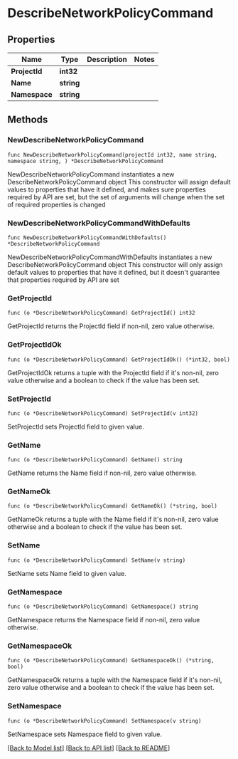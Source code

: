 # DescribeNetworkPolicyCommand

## Properties

Name | Type | Description | Notes
------------ | ------------- | ------------- | -------------
**ProjectId** | **int32** |  | 
**Name** | **string** |  | 
**Namespace** | **string** |  | 

## Methods

### NewDescribeNetworkPolicyCommand

`func NewDescribeNetworkPolicyCommand(projectId int32, name string, namespace string, ) *DescribeNetworkPolicyCommand`

NewDescribeNetworkPolicyCommand instantiates a new DescribeNetworkPolicyCommand object
This constructor will assign default values to properties that have it defined,
and makes sure properties required by API are set, but the set of arguments
will change when the set of required properties is changed

### NewDescribeNetworkPolicyCommandWithDefaults

`func NewDescribeNetworkPolicyCommandWithDefaults() *DescribeNetworkPolicyCommand`

NewDescribeNetworkPolicyCommandWithDefaults instantiates a new DescribeNetworkPolicyCommand object
This constructor will only assign default values to properties that have it defined,
but it doesn't guarantee that properties required by API are set

### GetProjectId

`func (o *DescribeNetworkPolicyCommand) GetProjectId() int32`

GetProjectId returns the ProjectId field if non-nil, zero value otherwise.

### GetProjectIdOk

`func (o *DescribeNetworkPolicyCommand) GetProjectIdOk() (*int32, bool)`

GetProjectIdOk returns a tuple with the ProjectId field if it's non-nil, zero value otherwise
and a boolean to check if the value has been set.

### SetProjectId

`func (o *DescribeNetworkPolicyCommand) SetProjectId(v int32)`

SetProjectId sets ProjectId field to given value.


### GetName

`func (o *DescribeNetworkPolicyCommand) GetName() string`

GetName returns the Name field if non-nil, zero value otherwise.

### GetNameOk

`func (o *DescribeNetworkPolicyCommand) GetNameOk() (*string, bool)`

GetNameOk returns a tuple with the Name field if it's non-nil, zero value otherwise
and a boolean to check if the value has been set.

### SetName

`func (o *DescribeNetworkPolicyCommand) SetName(v string)`

SetName sets Name field to given value.


### GetNamespace

`func (o *DescribeNetworkPolicyCommand) GetNamespace() string`

GetNamespace returns the Namespace field if non-nil, zero value otherwise.

### GetNamespaceOk

`func (o *DescribeNetworkPolicyCommand) GetNamespaceOk() (*string, bool)`

GetNamespaceOk returns a tuple with the Namespace field if it's non-nil, zero value otherwise
and a boolean to check if the value has been set.

### SetNamespace

`func (o *DescribeNetworkPolicyCommand) SetNamespace(v string)`

SetNamespace sets Namespace field to given value.



[[Back to Model list]](../README.md#documentation-for-models) [[Back to API list]](../README.md#documentation-for-api-endpoints) [[Back to README]](../README.md)


